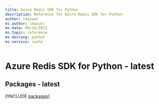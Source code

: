 ```yaml
---
title: Azure Redis SDK for Python
description: Reference for Azure Redis SDK for Python
author: lmazuel
ms.author: lmazuel
ms.data: 06/14/2023
ms.topic: reference
ms.devlang: python
ms.service: cache
---
```

# Azure Redis SDK for Python - latest
## Packages - latest
[!INCLUDE [packages](redis-index.md)]